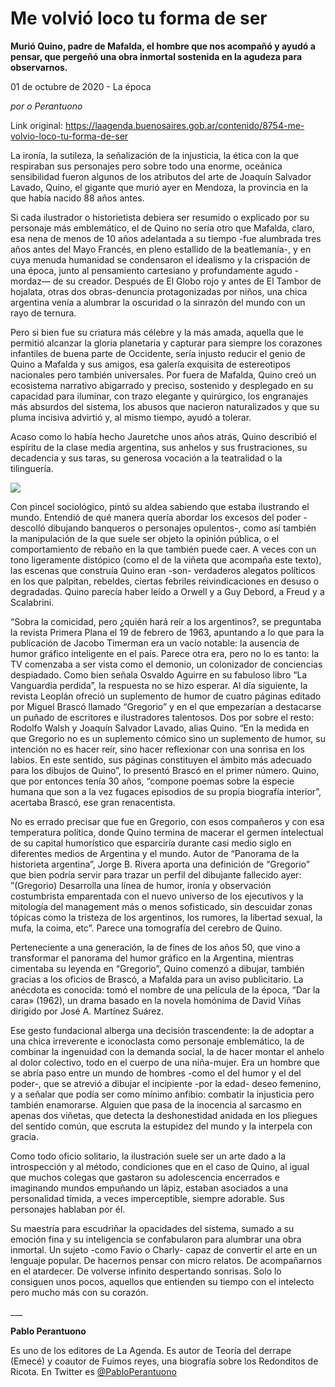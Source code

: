 # Me volvió loco tu forma de ser

**Murió Quino, padre de Mafalda, el hombre que nos acompañó y ayudó a pensar, que pergeñó una obra inmortal sostenida en la agudeza para observarnos.**

01 de octubre de 2020 - La época

_por o Perantuono_

Link original: https://laagenda.buenosaires.gob.ar/contenido/8754-me-volvio-loco-tu-forma-de-ser



La ironía, la sutileza, la señalización de la injusticia, la ética con la que respiraban sus personajes pero sobre todo una enorme, oceánica sensibilidad fueron algunos de los atributos del arte de Joaquín Salvador Lavado, Quino, el gigante que murió ayer en Mendoza, la provincia en la que había nacido 88 años antes.




Si cada ilustrador o historietista debiera ser resumido o explicado por su personaje más emblemático, el de Quino no sería otro que Mafalda, claro, esa nena de menos de 10 años adelantada a su tiempo -fue alumbrada tres años antes del Mayo Francés, en pleno estallido de la beatlemanía-, y en cuya menuda humanidad se condensaron el idealismo y la crispación de una época, junto al pensamiento cartesiano y profundamente agudo -mordaz— de su creador. Después de El Globo rojo y antes de El Tambor de hojalata, otras dos obras-denuncia protagonizadas por niños, una chica argentina venía a alumbrar la oscuridad o la sinrazón del mundo con un rayo de ternura.




Pero si bien fue su criatura más célebre y la más amada, aquella que le permitió alcanzar la gloria planetaria y capturar para siempre los corazones infantiles de buena parte de Occidente, sería injusto reducir el genio de Quino a Mafalda y sus amigos, esa galería exquisita de estereotipos nacionales pero también universales. Por fuera de Mafalda, Quino creó un ecosistema narrativo abigarrado y preciso, sostenido y desplegado en su capacidad para iluminar, con trazo elegante y quirúrgico, los engranajes más absurdos del sistema, los abusos que nacieron naturalizados y que su pluma incisiva advirtió y, al mismo tiempo, ayudó a tolerar.




Acaso como lo había hecho Jauretche unos años atrás, Quino describió el espíritu de la clase media argentina, sus anhelos y sus frustraciones, su decadencia y sus taras, su generosa vocación a la teatralidad o la tilinguería.




![](https://cdn.feater.me/files/images/110271/d66b62b8-0eeb-41c6-b43a-641f265d8c92.png)




Con pincel sociológico, pintó su aldea sabiendo que estaba ilustrando el mundo. Entendió de qué manera quería abordar los excesos del poder -descolló dibujando banqueros o personajes opulentos-, como así también la manipulación de la que suele ser objeto la opinión pública, o el comportamiento de rebaño en la que también puede caer. A veces con un tono ligeramente distópico (como el de la viñeta que acompaña este texto), las escenas que construía Quino eran -son- verdaderos alegatos políticos en los que palpitan, rebeldes, ciertas febriles reivindicaciones en desuso o degradadas. Quino parecía haber leído a Orwell y a Guy Debord, a Freud y a Scalabrini.




“Sobra la comicidad, pero ¿quién hará reír a los argentinos?, se preguntaba la revista Primera Plana el 19 de febrero de 1963, apuntando a lo que para la publicación de Jacobo Timerman era un vacío notable: la ausencia de humor gráfico inteligente en el país. Parece otra era, pero no lo es tanto: la TV comenzaba a ser vista como el demonio, un colonizador de conciencias despiadado. Como bien señala Osvaldo Aguirre en su fabuloso libro “La Vanguardia perdida”, la respuesta no se hizo esperar. Al día siguiente, la revista Leoplán ofreció un suplemento de humor de cuatro páginas editado por Miguel Brascó llamado “Gregorio” y en el que empezarían a destacarse un puñado de escritores e ilustradores talentosos. Dos por sobre el resto: Rodolfo Walsh y Joaquín Salvador Lavado, alias Quino. “En la medida en que Gregorio no es un suplemento cómico sino un suplemento de humor, su intención no es hacer reír, sino hacer reflexionar con una sonrisa en los labios. En este sentido, sus páginas constituyen el ámbito más adecuado para los dibujos de Quino”, lo presentó Brascó en el primer número. Quino, que por entonces tenía 30 años, “compone poemas sobre la especie humana que son a la vez fugaces episodios de su propia biografía interior”, acertaba Brascó, ese gran renacentista.




No es errado precisar que fue en Gregorio, con esos compañeros y con esa temperatura política, donde Quino termina de macerar el germen intelectual de su capital humorístico que esparciría durante casi medio siglo en diferentes medios de Argentina y el mundo. Autor de “Panorama de la historieta argentina”, Jorge B. Rivera aporta una definición de “Gregorio” que bien podría servir para trazar un perfil del dibujante fallecido ayer: ”(Gregorio) Desarrolla una línea de humor, ironía y observación costumbrista emparentada con el nuevo universo de los ejecutivos y la mitología del management más o menos sofisticado, sin descuidar zonas tópicas como la tristeza de los argentinos, los rumores, la libertad sexual, la mufa, la coima, etc”. Parece una tomografía del cerebro de Quino.




Perteneciente a una generación, la de fines de los años 50, que vino a transformar el panorama del humor gráfico en la Argentina, mientras cimentaba su leyenda en “Gregorio”, Quino comenzó a dibujar, también gracias a los oficios de Brascó, a Mafalda para un aviso publicitario. La anécdota es conocida: tomó el nombre de una película de la época, “Dar la cara» (1962), un drama basado en la novela homónima de David Viñas dirigido por José A. Martínez Suárez.




Ese gesto fundacional alberga una decisión trascendente: la de adoptar a una chica irreverente e iconoclasta como personaje emblemático, la de combinar la ingenuidad con la demanda social, la de hacer montar el anhelo al dolor colectivo, todo en el cuerpo de una niña-mujer. Era un hombre que se abría paso entre un mundo de hombres -como el del humor y el del poder-, que se atrevió a dibujar el incipiente -por la edad- deseo femenino, y a señalar que podía ser como mínimo anfibio: combatir la injusticia pero también enamorarse. Alguien que pasa de la inocencia al sarcasmo en apenas dos viñetas, que detecta la deshonestidad anidada en los pliegues del sentido común, que escruta la estupidez del mundo y la interpela con gracia.




Como todo oficio solitario, la ilustración suele ser un arte dado a la introspección y al método, condiciones que en el caso de Quino, al igual que muchos colegas que gastaron su adolescencia encerrados e imaginando mundos empuñando un lápiz, estaban asociados a una personalidad tímida, a veces imperceptible, siempre adorable. Sus personajes hablaban por él.




Su maestría para escudriñar la opacidades del sistema, sumado a su emoción fina y su inteligencia se confabularon para alumbrar una obra inmortal. Un sujeto -como Favio o Charly- capaz de convertir el arte en un lenguaje popular. De hacernos pensar con micro relatos. De acompañarnos en el atardecer. De volverse infinito despertando sonrisas. Solo lo consiguen unos pocos, aquellos que entienden su tiempo con el intelecto pero mucho más con su corazón.




\_\_\_




**Pablo Perantuono**




Es uno de los editores de La Agenda. Es autor de Teoría del derrape (Emecé) y coautor de Fuimos reyes, una biografía sobre los Redonditos de Ricota. En Twitter es [@PabloPerantuono](https://twitter.com/home)



